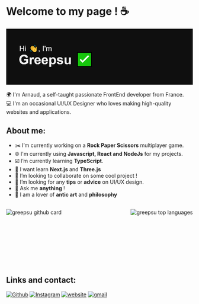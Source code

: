 # Welcome to my page ! ☕️

![greepsu header](images/header.png)

🌍 I'm Arnaud, a self-taught passionate FrontEnd developer from France.<br />
💻 I'm an occasional UI/UX Designer who loves making high-quality websites and applications.

## About me:

- ✂️ I’m currently working on a **Rock Paper Scissors** multiplayer game.
- 🌐 I'm currently using **Javascript, React and NodeJs** for my projects.
- ☑️ I’m currently learning **TypeScript**.
- 📅 I want learn **Next.js** and **Three.js**
- 👯 I’m looking to collaborate on some cool project !
- 🤔 I’m looking for any **tips** or **advice** on UI/UX design.
- 💬 Ask me **anything** !
- 📖 I am a lover of **antic art** and **philosophy**

<br />

<img src="https://github-readme-stats.vercel.app/api?username=greepsu&show_icons=true&hide=[%22stars%22]&show_private=true&theme=gotham&bg_color=0F0F0F" alt="greepsu github card" align="left" height="160" />

<img src="https://github-readme-stats.vercel.app/api/top-langs/?username=greepsu&layout=compact&theme=gotham&bg_color=0F0F0F" alt="greepsu top languages" align="right" height="160" />

<br /> <br /> <br /> <br /> <br /> <br /> <br /> <br />

## Links and contact:

<a href="https://github.com/greepsu" target="_blank"><img alt="Github" src="https://img.shields.io/badge/GitHub-%2312100E.svg?&style=for-the-badge&logo=Github&logoColor=white" /></a>
<a href="https://www.instagram.com/greepsu_" target="_blank"><img alt="Instagram" src="https://img.shields.io/badge/instagram-%231DA1F2.svg?&style=for-the-badge&logo=instagram&logoColor=white&color=C13584" /></a>
<a href="https://portfolio-self-rho.vercel.app" target="_blank"><img alt="website" src="https://img.shields.io/badge/website-%230077B5.svg?&style=for-the-badge&logo=vercel&logoColor=white" /></a>
<a href="https://mail.google.com/mail/?view=cm&fs=1&to=arnaud.mgn@gmail.com" target="_blank"><img alt="gmail" src="https://img.shields.io/badge/gmail-%2312100E.svg?&style=for-the-badge&logo=gmail&color=f5f5f5" /></a>
